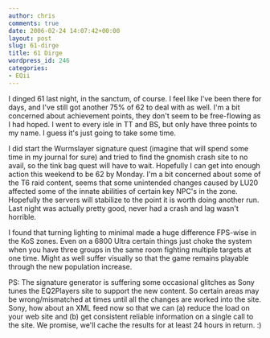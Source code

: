 ```yaml
---
author: chris
comments: true
date: 2006-02-24 14:07:42+00:00
layout: post
slug: 61-dirge
title: 61 Dirge
wordpress_id: 246
categories:
- EQii
---
```


I dinged 61 last night, in the sanctum, of course. I feel like I've been there for days, and I've still got another 75% of 62 to deal with as well. I'm a bit concerned about achievement points, they don't seem to be free-flowing as I had hoped. I went to every isle in TT and BS, but only have three points to my name. I guess it's just going to take some time.

I did start the Wurmslayer signature quest (imagine that will spend some time in my journal for sure) and tried to find the gnomish crash site to no avail, so the tink bag quest will have to wait. Hopefully I can get into enough action this weekend to be 62 by Monday. I'm a bit concerned about some of the T6 raid content, seems that some unintended changes caused by LU20 affected some of the innate abilities of certain key NPC's in the zone. Hopefully the servers will stabilize to the point it is worth doing another run. Last night was actually pretty good, never had a crash and lag wasn't horrible.

I found that turning lighting to minimal made a huge difference FPS-wise in the KoS zones. Even on a 6800 Ultra certain things just choke the system when you have three groups in the same room fighting multiple targets at one time. Might as well suffer visually so that the game remains playable through the new population increase.

PS: The signature generator is suffering some occasional glitches as Sony tunes the EQ2Players site to support the new content. So certain areas may be wrong/mismatched at times until all the changes are worked into the site. Sony, how about an XML feed now so that we can (a) reduce the load on your web site and (b) get consistent reliable information on a single call to the site. We promise, we'll cache the results for at least 24 hours in return. :)
